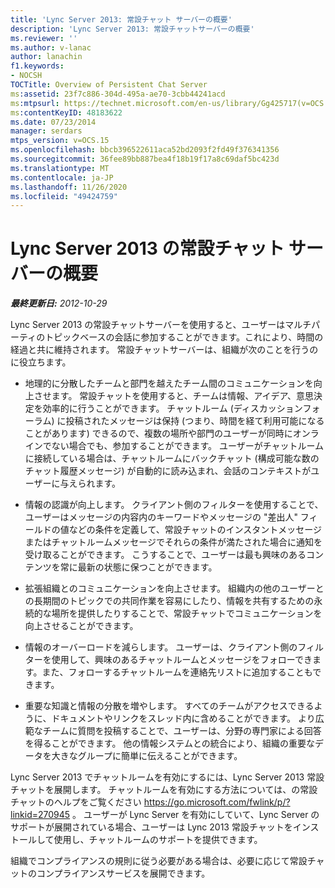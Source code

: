 ```yaml
---
title: 'Lync Server 2013: 常設チャット サーバーの概要'
description: 'Lync Server 2013: 常設チャットサーバーの概要'
ms.reviewer: ''
ms.author: v-lanac
author: lanachin
f1.keywords:
- NOCSH
TOCTitle: Overview of Persistent Chat Server
ms:assetid: 23f7c886-304d-495a-ae70-3cbb44241acd
ms:mtpsurl: https://technet.microsoft.com/en-us/library/Gg425717(v=OCS.15)
ms:contentKeyID: 48183622
ms.date: 07/23/2014
manager: serdars
mtps_version: v=OCS.15
ms.openlocfilehash: bbcb396522611aca52bd2093f2fd49f376341356
ms.sourcegitcommit: 36fee89bb887bea4f18b19f17a8c69daf5bc423d
ms.translationtype: MT
ms.contentlocale: ja-JP
ms.lasthandoff: 11/26/2020
ms.locfileid: "49424759"
---
```

# <a name="overview-of-persistent-chat-server-in-lync-server-2013"></a>Lync Server 2013 の常設チャット サーバーの概要

<div data-xmlns="http://www.w3.org/1999/xhtml">

<div class="topic" data-xmlns="http://www.w3.org/1999/xhtml" data-msxsl="urn:schemas-microsoft-com:xslt" data-cs="https://msdn.microsoft.com/">

<div data-asp="https://msdn2.microsoft.com/asp">



</div>

<div id="mainSection">

<div id="mainBody">

<span> </span>

_**最終更新日:** 2012-10-29_

Lync Server 2013 の常設チャットサーバーを使用すると、ユーザーはマルチパーティのトピックベースの会話に参加することができます。これにより、時間の経過と共に維持されます。 常設チャットサーバーは、組織が次のことを行うのに役立ちます。

  - 地理的に分散したチームと部門を越えたチーム間のコミュニケーションを向上させます。 常設チャットを使用すると、チームは情報、アイデア、意思決定を効率的に行うことができます。 チャットルーム (ディスカッションフォーラム) に投稿されたメッセージは保持 (つまり、時間を経て利用可能になることがあります) できるので、複数の場所や部門のユーザーが同時にオンラインでない場合でも、参加することができます。 ユーザーがチャットルームに接続している場合は、チャットルームにバックチャット (構成可能な数のチャット履歴メッセージ) が自動的に読み込まれ、会話のコンテキストがユーザーに与えられます。

  - 情報の認識が向上します。 クライアント側のフィルターを使用することで、ユーザーはメッセージの内容内のキーワードやメッセージの "差出人" フィールドの値などの条件を定義して、常設チャットのインスタントメッセージまたはチャットルームメッセージでそれらの条件が満たされた場合に通知を受け取ることができます。 こうすることで、ユーザーは最も興味のあるコンテンツを常に最新の状態に保つことができます。

  - 拡張組織とのコミュニケーションを向上させます。 組織内の他のユーザーとの長期間のトピックでの共同作業を容易にしたり、情報を共有するための永続的な場所を提供したりすることで、常設チャットでコミュニケーションを向上させることができます。

  - 情報のオーバーロードを減らします。 ユーザーは、クライアント側のフィルターを使用して、興味のあるチャットルームとメッセージをフォローできます。また、フォローするチャットルームを連絡先リストに追加することもできます。

  - 重要な知識と情報の分散を増やします。 すべてのチームがアクセスできるように、ドキュメントやリンクをスレッド内に含めることができます。 より広範なチームに質問を投稿することで、ユーザーは、分野の専門家による回答を得ることができます。 他の情報システムとの統合により、組織の重要なデータを大きなグループに簡単に伝えることができます。

Lync Server 2013 でチャットルームを有効にするには、Lync Server 2013 常設チャットを展開します。 チャットルームを有効にする方法については、の常設チャットのヘルプをご覧ください <https://go.microsoft.com/fwlink/p/?linkid=270945> 。 ユーザーが Lync Server を有効にしていて、Lync Server のサポートが展開されている場合、ユーザーは Lync 2013 常設チャットをインストールして使用し、チャットルームのサポートを提供できます。

組織でコンプライアンスの規則に従う必要がある場合は、必要に応じて常設チャットのコンプライアンスサービスを展開できます。

</div>

<span> </span>

</div>

</div>

</div>

